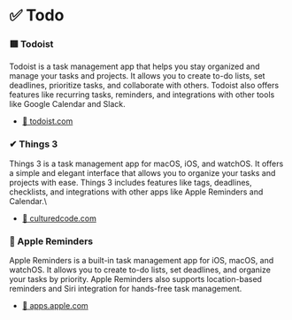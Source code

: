 # ✅ Todo

### 🟥 Todoist
Todoist is a task management app that helps you stay organized and manage your tasks and projects. It allows you to create to-do lists, set deadlines, prioritize tasks, and collaborate with others. Todoist also offers features like recurring tasks, reminders, and integrations with other tools like Google Calendar and Slack.
- [🔗 todoist.com](https://todoist.com/)

### ✔ Things 3
Things 3 is a task management app for macOS, iOS, and watchOS. It offers a simple and elegant interface that allows you to organize your tasks and projects with ease. Things 3 includes features like tags, deadlines, checklists, and integrations with other apps like Apple Reminders and Calendar.\
- [🔗 culturedcode.com](https://culturedcode.com/things/)

### 🔵 Apple Reminders
Apple Reminders is a built-in task management app for iOS, macOS, and watchOS. It allows you to create to-do lists, set deadlines, and organize your tasks by priority. Apple Reminders also supports location-based reminders and Siri integration for hands-free task management.
- [🔗 apps.apple.com](https://apps.apple.com/us/app/reminders/id1108187841)